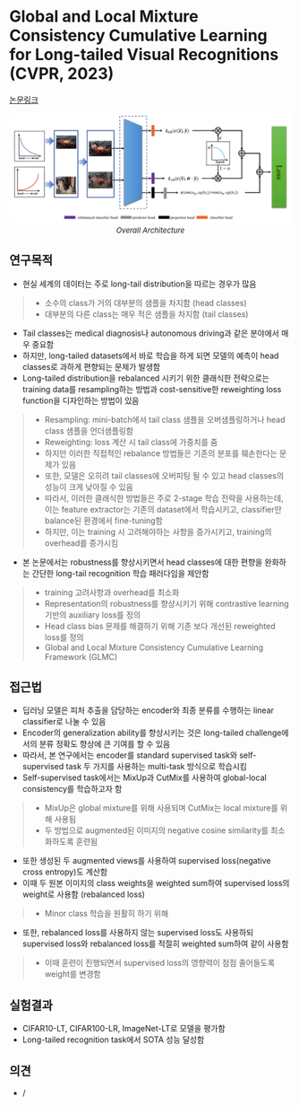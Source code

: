 # Global and Local Mixture Consistency Cumulative Learning for Long-tailed Visual Recognitions (CVPR, 2023)

[논문링크](https://www.researchgate.net/publication/368956093_Global_and_Local_Mixture_Consistency_Cumulative_Learning_for_Long-tailed_Visual_Recognitions)

<p align="center">
    <img width="800" alt='fig1' src="./img/18_01_01.png?raw=true"></br>
    <em><font size=2>Overall Architecture</font></em>
</p>

## 연구목적
- 현실 세계의 데이터는 주로 long-tail distribution을 따르는 경우가 많음
> - 소수의 class가 거의 대부분의 샘플을 차지함 (head classes)
> - 대부분의 다른 class는 매우 적은 샘플을 차지함 (tail classes)
- Tail classes는 medical diagnosis나 autonomous driving과 같은 분야에서 매우 중요함
- 하지만, long-tailed datasets에서 바로 학습을 하게 되면 모델의 예측이 head classes로 과하게 편향되는 문제가 발생함
- Long-tailed distribution을 rebalanced 시키기 위한 클래식한 전략으로는 training data를 resampling하는 방법과 cost-sensitive한 reweighting loss function을 디자인하는 방법이 있음
> - Resampling: mini-batch에서 tail class 샘플을 오버샘플링하거나 head class 샘플을 언더샘플링함
> - Reweighting: loss 계산 시 tail class에 가중치를 줌
> - 하지만 이러한 직접적인 rebalance 방법들은 기존의 분포를 훼손한다는 문제가 있음 
> - 또한, 모델은 오히려 tail classes에 오버피팅 될 수 있고 head classes의 성능이 크게 낮아질 수 있음
> - 따라서, 이러한 클래식한 방법들은 주로 2-stage 학습 전략을 사용하는데, 이는 feature extractor는 기존의 dataset에서 학습시키고, classifier만 balance된 환경에서 fine-tuning함
> - 하지만, 이는 training 시 고려해야하는 사항을 증가시키고, training의 overhead를 증가시킴
- 본 논문에서는 robustness를 향상시키면서 head classes에 대한 편향을 완화하는 간단한 long-tail recognition 학습 패러다임을 제안함
> - training 고려사항과 overhead를 최소화
> - Representation의 robustness를 향상시키기 위해 contrastive learning 기반의 auxiliary loss를 정의
> - Head class bias 문제를 해결하기 위해 기존 보다 개선된 reweighted loss를 정의
> - Global and Local Mixture Consistency Cumulative Learning Framework (GLMC)

## 접근법
- 딥러닝 모델은 피처 추출을 담당하는 encoder와 최종 분류를 수행하는 linear classifier로 나눌 수 있음
- Encoder의 generalization ability를 향상시키는 것은 long-tailed challenge에서의 분류 정확도 향상에 큰 기여를 할 수 있음
- 따라서, 본 연구에서는 encoder를 standard supervised task와 self-supervised task 두 가지를 사용하는 multi-task 방식으로 학습시킴
- Self-supervised task에서는 MixUp과 CutMix를 사용하여 global-local consistency를 학습하고자 함
> - MixUp은 global mixture를 위해 사용되며 CutMix는 local mixture를 위해 사용됨
> - 두 방법으로 augmented된 이미지의 negative cosine similarity를 최소화하도록 훈련됨 
- 또한 생성된 두 augmented views를 사용하여 supervised loss(negative cross entropy)도 계산함
- 이때 두 원본 이미지의 class weights을 weighted sum하여 supervised loss의 weight로 사용함 (rebalanced loss)
> - Minor class 학습을 원활히 하기 위해
- 또한, rebalanced loss를 사용하지 않는 supervised loss도 사용하되 supervised loss와 rebalanced loss를 적절히 weighted sum하여 같이 사용함
> - 이때 훈련이 진행되면서 supervised loss의 영향력이 점점 줄어들도록 weight를 변경함

## 실험결과
- CIFAR10-LT, CIFAR100-LR, ImageNet-LT로 모델을 평가함
- Long-tailed recognition task에서 SOTA 성능 달성함

## 의견
- /